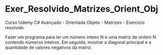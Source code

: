 # Exer_Resolvido_Matrizes_Orient_Obj
Curso Udemy C# Avançado - Orientada Objeto - Matrizes - Exercício resolvido

Fazer um programa para ler um número inteiro N e uma matriz de ordem N contendo números inteiros. Em seguida, mostrar a diagonal principal e a quantidade de valores negativos da matriz.
